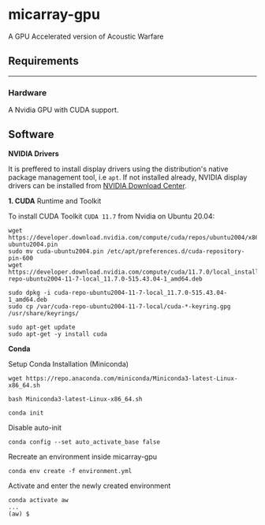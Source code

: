 # micarray-gpu

A GPU Accelerated version of Acoustic Warfare 


## Requirements
---------------
### Hardware

A Nvidia GPU with CUDA support.

## Software

**NVIDIA Drivers**

It is preffered to install display drivers using the distribution's native package management tool, i.e `apt`. If not installed already, NVIDIA display drivers can be installed from [NVIDIA Download Center](https://www.nvidia.com/Download/index.aspx?lang=en-us).

**1. CUDA** Runtime and Toolkit

To install CUDA Toolkit `CUDA 11.7` from Nvidia on Ubuntu 20.04:

    wget https://developer.download.nvidia.com/compute/cuda/repos/ubuntu2004/x86_64/cuda-ubuntu2004.pin
    sudo mv cuda-ubuntu2004.pin /etc/apt/preferences.d/cuda-repository-pin-600
    wget https://developer.download.nvidia.com/compute/cuda/11.7.0/local_installers/cuda-repo-ubuntu2004-11-7-local_11.7.0-515.43.04-1_amd64.deb

    sudo dpkg -i cuda-repo-ubuntu2004-11-7-local_11.7.0-515.43.04-1_amd64.deb
    sudo cp /var/cuda-repo-ubuntu2004-11-7-local/cuda-*-keyring.gpg /usr/share/keyrings/

    sudo apt-get update
    sudo apt-get -y install cuda

**Conda**

Setup Conda Installation (Miniconda)

    wget https://repo.anaconda.com/miniconda/Miniconda3-latest-Linux-x86_64.sh

    bash Miniconda3-latest-Linux-x86_64.sh

    conda init

Disable auto-init

    conda config --set auto_activate_base false

Recreate an environment inside micarray-gpu

    conda env create -f environment.yml

Activate and enter the newly created environment

    conda activate aw
    ...
    (aw) $ 